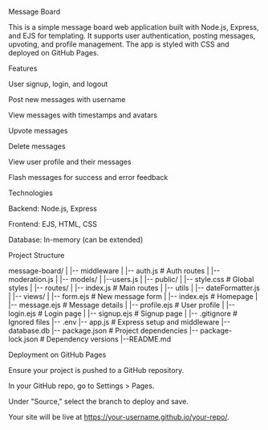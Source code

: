 Message Board 

This is a simple message board web application built with Node.js, Express, and EJS for templating. It supports user authentication, posting messages, upvoting, and profile management. The app is styled with CSS and deployed on GitHub Pages.

Features

User signup, login, and logout

Post new messages with username

View messages with timestamps and avatars

Upvote messages

Delete messages

View user profile and their messages

Flash messages for success and error feedback



Technologies

Backend: Node.js, Express

Frontend: EJS, HTML, CSS

Database: In-memory (can be extended)



Project Structure

message-board/
|
|-- middleware
|   |-- auth.js                      # Auth routes
|   |--moderation.js
|
|-- models/
|   |--users.js
|
|-- public/
|   |-- style.css                    # Global styles
|
|-- routes/
|   |-- index.js                     # Main routes
|
|-- utils
|   |-- dateFormatter.js
|
|-- views/
|   |-- form.ejs                     # New message form
|   |-- index.ejs                    # Homepage
|   |-- message.ejs                  # Message details
|   |-- profile.ejs                  # User profile
|   |-- login.ejs                    # Login page
|   |-- signup.ejs                   # Signup page
|
|-- .gitignore                       # Ignored files
|-- .env
|-- app.js                           # Express setup and middleware
|-- database.db
|-- package.json                     # Project dependencies
|-- package-lock.json                # Dependency versions
|--README.md



Deployment on GitHub Pages

Ensure your project is pushed to a GitHub repository.

In your GitHub repo, go to Settings > Pages.

Under "Source," select the branch to deploy and save.

Your site will be live at https://your-username.github.io/your-repo/.